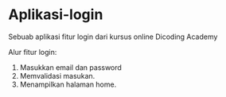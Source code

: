 # Aplikasi-login
Sebuab aplikasi fitur login dari kursus online Dicoding Academy

Alur fitur login:
1. Masukkan email dan password
2. Memvalidasi masukan.
3. Menampilkan halaman home.
